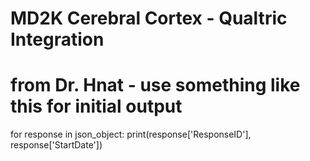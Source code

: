 # MD2K Cerebral Cortex - Qualtric Integration

# from Dr. Hnat - use something like this for initial output
for response in json_object:
    print(response['ResponseID'], response['StartDate'])
